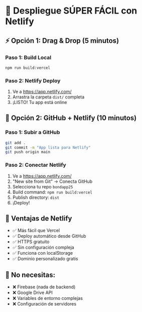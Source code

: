 # 🌟 Despliegue SÚPER FÁCIL con Netlify

## ⚡ Opción 1: Drag & Drop (5 minutos)

### Paso 1: Build Local
```bash
npm run build:vercel
```

### Paso 2: Netlify Deploy
1. Ve a https://app.netlify.com/
2. Arrastra la carpeta `dist/` completa
3. ¡LISTO! Tu app está online

## 🔗 Opción 2: GitHub + Netlify (10 minutos)

### Paso 1: Subir a GitHub
```bash
git add .
git commit -m "App lista para Netlify"
git push origin main
```

### Paso 2: Conectar Netlify
1. Ve a https://app.netlify.com/
2. "New site from Git" → Conecta GitHub
3. Selecciona tu repo `bondapp25`
4. Build command: `npm run build:vercel`
5. Publish directory: `dist`
6. ¡Deploy!

## 🎯 Ventajas de Netlify
- ✅ Más fácil que Vercel
- ✅ Deploy automático desde GitHub
- ✅ HTTPS gratuito
- ✅ Sin configuración compleja
- ✅ Funciona con localStorage
- ✅ Dominio personalizado gratis

## 📝 No necesitas:
- ❌ Firebase (nada de backend)
- ❌ Google Drive API
- ❌ Variables de entorno complejas
- ❌ Configuración de servidores
